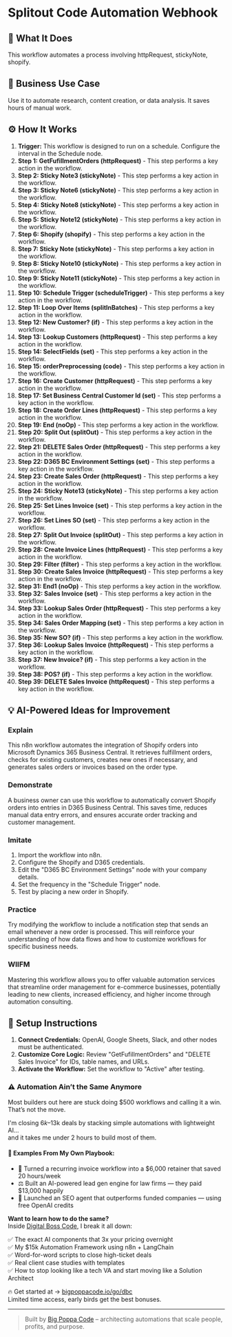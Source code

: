 # Splitout Code Automation Webhook

## 🚀 What It Does
This workflow automates a process involving httpRequest, stickyNote, shopify.

## 💼 Business Use Case
Use it to automate research, content creation, or data analysis. It saves hours of manual work.

## ⚙️ How It Works
1.  **Trigger:** This workflow is designed to run on a schedule. Configure the interval in the Schedule node.
2. **Step 1: GetFufillmentOrders (httpRequest)** - This step performs a key action in the workflow.
3. **Step 2: Sticky Note3 (stickyNote)** - This step performs a key action in the workflow.
4. **Step 3: Sticky Note6 (stickyNote)** - This step performs a key action in the workflow.
5. **Step 4: Sticky Note8 (stickyNote)** - This step performs a key action in the workflow.
6. **Step 5: Sticky Note12 (stickyNote)** - This step performs a key action in the workflow.
7. **Step 6: Shopify (shopify)** - This step performs a key action in the workflow.
8. **Step 7: Sticky Note (stickyNote)** - This step performs a key action in the workflow.
9. **Step 8: Sticky Note10 (stickyNote)** - This step performs a key action in the workflow.
10. **Step 9: Sticky Note11 (stickyNote)** - This step performs a key action in the workflow.
11. **Step 10: Schedule Trigger (scheduleTrigger)** - This step performs a key action in the workflow.
12. **Step 11: Loop Over Items (splitInBatches)** - This step performs a key action in the workflow.
13. **Step 12: New Customer? (if)** - This step performs a key action in the workflow.
14. **Step 13: Lookup Customers (httpRequest)** - This step performs a key action in the workflow.
15. **Step 14: SelectFields (set)** - This step performs a key action in the workflow.
16. **Step 15: orderPreprocessing (code)** - This step performs a key action in the workflow.
17. **Step 16: Create Customer (httpRequest)** - This step performs a key action in the workflow.
18. **Step 17: Set Business Central Customer Id (set)** - This step performs a key action in the workflow.
19. **Step 18: Create Order Lines (httpRequest)** - This step performs a key action in the workflow.
20. **Step 19: End (noOp)** - This step performs a key action in the workflow.
21. **Step 20: Split Out (splitOut)** - This step performs a key action in the workflow.
22. **Step 21: DELETE Sales Order (httpRequest)** - This step performs a key action in the workflow.
23. **Step 22: D365 BC Environment Settings (set)** - This step performs a key action in the workflow.
24. **Step 23: Create Sales Order (httpRequest)** - This step performs a key action in the workflow.
25. **Step 24: Sticky Note13 (stickyNote)** - This step performs a key action in the workflow.
26. **Step 25: Set Lines Invoice (set)** - This step performs a key action in the workflow.
27. **Step 26: Set Lines SO (set)** - This step performs a key action in the workflow.
28. **Step 27: Split Out Invoice (splitOut)** - This step performs a key action in the workflow.
29. **Step 28: Create Invoice Lines (httpRequest)** - This step performs a key action in the workflow.
30. **Step 29: Filter (filter)** - This step performs a key action in the workflow.
31. **Step 30: Create Sales Invoice (httpRequest)** - This step performs a key action in the workflow.
32. **Step 31: End1 (noOp)** - This step performs a key action in the workflow.
33. **Step 32: Sales Invoice (set)** - This step performs a key action in the workflow.
34. **Step 33: Lookup Sales Order (httpRequest)** - This step performs a key action in the workflow.
35. **Step 34: Sales Order Mapping (set)** - This step performs a key action in the workflow.
36. **Step 35: New SO? (if)** - This step performs a key action in the workflow.
37. **Step 36: Lookup Sales Invoice (httpRequest)** - This step performs a key action in the workflow.
38. **Step 37: New Invoice? (if)** - This step performs a key action in the workflow.
39. **Step 38: POS? (if)** - This step performs a key action in the workflow.
40. **Step 39: DELETE Sales Invoice (httpRequest)** - This step performs a key action in the workflow.

## 💡 AI-Powered Ideas for Improvement
### Explain
This n8n workflow automates the integration of Shopify orders into Microsoft Dynamics 365 Business Central. It retrieves fulfillment orders, checks for existing customers, creates new ones if necessary, and generates sales orders or invoices based on the order type.

### Demonstrate
A business owner can use this workflow to automatically convert Shopify orders into entries in D365 Business Central. This saves time, reduces manual data entry errors, and ensures accurate order tracking and customer management.

### Imitate
1. Import the workflow into n8n.
2. Configure the Shopify and D365 credentials.
3. Edit the "D365 BC Environment Settings" node with your company details.
4. Set the frequency in the "Schedule Trigger" node.
5. Test by placing a new order in Shopify.

### Practice
Try modifying the workflow to include a notification step that sends an email whenever a new order is processed. This will reinforce your understanding of how data flows and how to customize workflows for specific business needs.

### WIIFM
Mastering this workflow allows you to offer valuable automation services that streamline order management for e-commerce businesses, potentially leading to new clients, increased efficiency, and higher income through automation consulting.

## 🔧 Setup Instructions
1. **Connect Credentials:** OpenAI, Google Sheets, Slack, and other nodes must be authenticated.
2. **Customize Core Logic:** Review "GetFufillmentOrders" and "DELETE Sales Invoice" for IDs, table names, and URLs.
3. **Activate the Workflow:** Set the workflow to "Active" after testing.

### ⚠️ Automation Ain’t the Same Anymore

Most builders out here are stuck doing $500 workflows and calling it a win.  
That’s not the move.  

I'm closing $6k–$13k deals by stacking simple automations with lightweight AI...  
and it takes me under 2 hours to build most of them.

#### 🧠 Examples From My Own Playbook:
- 🔁 Turned a recurring invoice workflow into a $6,000 retainer that saved 20 hours/week  
- ⚖️ Built an AI-powered lead gen engine for law firms — they paid $13,000 happily  
- 🚀 Launched an SEO agent that outperforms funded companies — using free OpenAI credits  

**Want to learn how to do the same?**  
Inside [Digital Boss Code](https://bigpoppacode.io/go/dbc), I break it all down:

✅ The exact AI components that 3x your pricing overnight  
✅ My $15k Automation Framework using n8n + LangChain  
✅ Word-for-word scripts to close high-ticket deals  
✅ Real client case studies with templates  
✅ How to stop looking like a tech VA and start moving like a Solution Architect  

🔥 Get started at → [bigpoppacode.io/go/dbc](https://bigpoppacode.io/go/dbc)  
Limited time access, early birds get the best bonuses.

---
> Built by [Big Poppa Code](https://bigpoppacode.io) – architecting automations that scale people, profits, and purpose.

